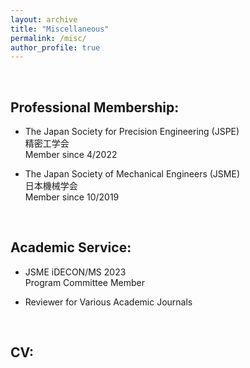 ```yaml
---
layout: archive
title: "Miscellaneous"
permalink: /misc/
author_profile: true
---
```


<br>

<h2>Professional Membership:</h2>

* The Japan Society for Precision Engineering (JSPE)<br>
  精密工学会<br>
  Member since 4/2022

* The Japan Society of Mechanical Engineers (JSME)<br>
  日本機械学会</b><br>
  Member since 10/2019

<br>

<h2>Academic Service:</h2>

* JSME iDECON/MS 2023<br>
  Program Committee Member

* Reviewer for Various Academic Journals

<br>

<h2>CV:</h2>